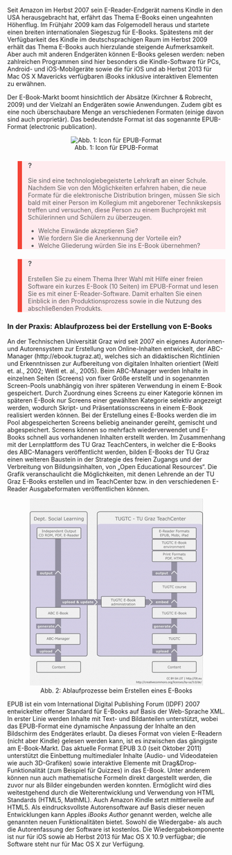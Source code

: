 Seit Amazon im Herbst 2007 sein E-Reader-Endgerät namens Kindle in den USA herausgebracht hat, erfährt das Thema E-Books einen ungeahnten Höhenflug. Im Frühjahr 2009 kam das Folgemodell heraus und startete einen breiten internationalen Siegeszug für E-Books. Spätestens mit der Verfügbarkeit des Kindle im deutschsprachigen Raum im Herbst 2009 erhält das Thema E-Books auch hierzulande steigende Aufmerksamkeit. Aber auch mit anderen Endgeräten können E-Books gelesen werden: neben zahlreichen Programmen sind hier besonders die Kindle-Software für PCs, Android- und iOS-Mobilgeräte sowie die für iOS und ab Herbst 2013 für Mac OS X Mavericks verfügbaren iBooks inklusive interaktiven Elementen zu erwähnen.

Der E-Book-Markt boomt hinsichtlich der Absätze (Kirchner &amp; Robrecht, 2009) und der Vielzahl an Endgeräten sowie Anwendungen. Zudem gibt es eine noch überschaubare Menge an verschiedenen Formaten (einige davon sind auch proprietär). Das bedeutendste Format ist das sogenannte EPUB-Format (electronic publication).

<center><figure>
  <img src="img/1_Icon_für_EPUBFormat.png" alt="Abb. 1: Icon für EPUB-Format">
  <figcaption>Abb. 1: Icon für EPUB-Format</figcaption>
</figure></center>


<blockquote style="background: #FFEBEE; border-left: 10px solid #F44336">

### ?

Sie sind eine technologiebegeisterte Lehrkraft an einer Schule. Nachdem Sie von den Möglichkeiten erfahren haben, die neue Formate für die elektronische Distribution bringen, müssen Sie sich bald mit einer Person im Kollegium mit angeborener Technikskepsis treffen und versuchen, diese Person zu einem Buchprojekt mit Schülerinnen und Schülern zu überzeugen.

- Welche Einwände akzeptieren Sie?
- Wie fordern Sie die Anerkennung der Vorteile ein?
- Welche Gliederung würden Sie ins E-Book übernehmen?

</blockquote>

<blockquote style="background: #FFEBEE; border-left: 10px solid #F44336">

### ?

Erstellen Sie zu einem Thema Ihrer Wahl mit Hilfe einer freien Software ein kurzes E-Book (10 Seiten) im EPUB-Format und lesen Sie es mit einer E-Reader-Software. Damit erhalten Sie einen Einblick in den Produktionsprozess sowie in die Nutzung des abschließenden Produkts.

</blockquote>

### In der Praxis: Ablaufprozess bei der Erstellung von E-Books

</blockquote> An der Technischen Universität Graz wird seit 2007 ein eigenes Autorinnen- und Autorensystem zur Erstellung von Online-Inhalten entwickelt, der ABC-Manager (http://ebook.tugraz.at), welches sich an didaktischen Richtlinien und Erkenntnissen zur Aufbereitung von digitalen Inhalten orientiert (Weitl et. al., 2002; Weitl et. al., 2005). Beim ABC-Manager werden Inhalte in einzelnen Seiten (Screens) von fixer Größe erstellt und in sogenannten Screen-Pools unabhängig von ihrer späteren Verwendung in einem E-Book gespeichert. Durch Zuordnung eines Screens zu einer Kategorie können im späteren E-Book nur Screens einer gewählten Kategorie selektiv angezeigt werden, wodurch Skript- und Präsentationsscreens in einem E-Book realisiert werden können. Bei der Erstellung eines E-Books werden die im Pool abgespeicherten Screens beliebig aneinander gereiht, gemischt und abgespeichert. Screens können so mehrfach wiederverwendet und E-Books schnell aus vorhandenen Inhalten erstellt werden. Im Zusammenhang mit der Lernplattform des TU Graz TeachCenters, in welcher die E-Books des ABC-Managers veröffentlicht werden, bilden E-Books der TU Graz einen weiteren Baustein in der Strategie des freien Zugangs und der Verbreitung von Bildungsinhalten, von „Open Educational Resources“. Die Grafik veranschaulicht die Möglichkeiten, mit denen Lehrende an der TU Graz E-Books erstellen und im TeachCenter bzw. in den verschiedenen E-Reader Ausgabeformaten veröffentlichen können.

<center><figure>
  <img src="img/2_Ablaufprozesse_beim_Erstellen_eines_EBooks.png" alt="Abb. 2: Ablaufprozesse beim Erstellen eines E-Books">
  <figcaption>Abb. 2: Ablaufprozesse beim Erstellen eines E-Books</figcaption>
</figure></center>


EPUB ist ein vom International Digital Publishing Forum (IDPF) 2007 entwickelter offener Standard für E-Books auf Basis der Web-Sprache XML. In erster Linie werden Inhalte mit Text- und Bildanteilen unterstützt, wobei das EPUB-Format eine dynamische Anpassung der Inhalte an den Bildschirm des Endgerätes erlaubt. Da dieses Format von vielen E-Readern (nicht aber Kindle) gelesen werden kann, ist es inzwischen das gängigste am E-Book-Markt. Das aktuelle Format EPUB 3.0 (seit Oktober 2011) unterstützt die Einbettung multimedialer Inhalte (Audio- und Videodateien wie auch 3D-Grafiken) sowie interaktive Elemente mit Drag&amp;Drop-Funktionalität (zum Beispiel für Quizzes) in das E-Book. Unter anderem können nun auch mathematische Formeln direkt dargestellt werden, die zuvor nur als Bilder eingebunden werden konnten. Ermöglicht wird dies weitestgehend durch die Weiterentwicklung und Verwendung von HTML Standards (HTML5, MathML). Auch Amazon Kindle setzt mittlerweile auf HTML5. Als eindrucksvollste Autorensoftware auf Basis dieser neuen Entwicklungen kann Apples *iBooks Author* genannt werden, welche alle genannten neuen Funktionalitäten bietet. Sowohl die Wiedergabe- als auch die Autorenfassung der Software ist kostenlos. Die Wiedergabekomponente ist nur für iOS sowie ab Herbst 2013 für Mac OS X 10.9 verfügbar; die Software steht nur für Mac OS X zur Verfügung.
